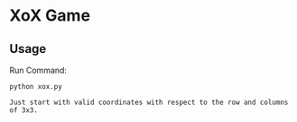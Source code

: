 XoX Game
==============

Usage
------------

Run Command:

	python xox.py

	Just start with valid coordinates with respect to the row and columns of 3x3.
